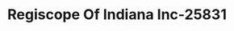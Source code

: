 ---
f_zip-code: 46032
f_state-code: IN
title: Regiscope Of Indiana Inc-25831
f_phone: 317-844-7786
f_city-only: Carmel
f_address: 641 North Range Line Road Carmel
f_location-unique-id: '25831'
slug: regiscope-of-indiana-inc-25831
updated-on: '2024-05-30T13:46:58.046Z'
created-on: '2024-05-30T13:36:59.803Z'
published-on: '2024-05-30T13:54:32.469Z'
f_city-state: cms/city/carmel-in.md
f_company: cms/company/regiscope-of-indiana-inc.md
f_state: cms/state/indiana.md
layout: '[payday-loan].html'
tags: payday-loan
---